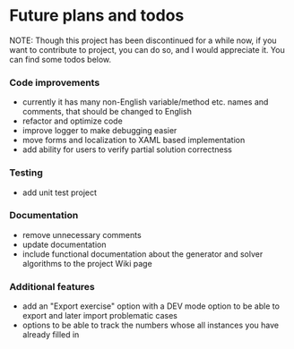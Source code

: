 # Future plans and todos

NOTE: Though this project has been discontinued for a while now, if you want to contribute to project, you can do so, and I would appreciate it. You can find some todos below.

### Code improvements
- currently it has many non-English variable/method etc. names and comments, that should be changed to English
- refactor and optimize code
- improve logger to make debugging easier
- move forms and localization to XAML based implementation
- add ability for users to verify partial solution correctness

### Testing
- add unit test project

### Documentation
- remove unnecessary comments
- update documentation
- include functional documentation about the generator and solver algorithms to the project Wiki page

### Additional features
- add an "Export exercise" option with a DEV mode option to be able to export and later import problematic cases
- options to be able to track the numbers whose all instances you have already filled in
